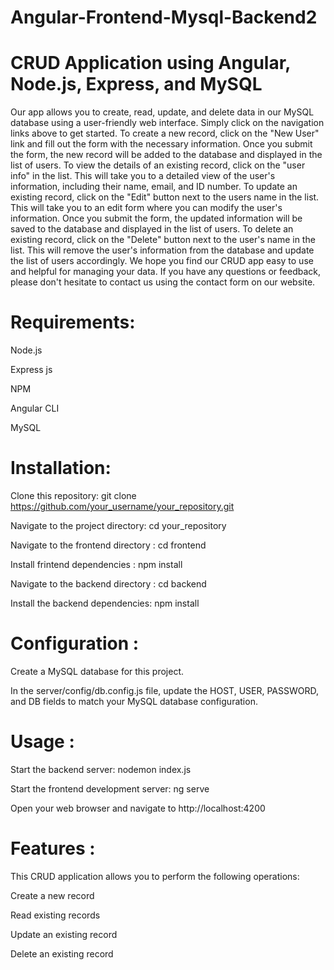 # Angular-Frontend-Mysql-Backend2

# CRUD Application using Angular, Node.js, Express, and MySQL

Our app allows you to create, read, update, and delete data in our MySQL database using a user-friendly web interface. Simply click on the navigation links above to get started.
To create a new record, click on the "New User" link and fill out the form with the necessary information. Once you submit the form, the new record will be added to the database and displayed in the list of users.
To view the details of an existing record, click on the "user info" in the list. This will take you to a detailed view of the user's information, including their name, email, and ID number.
To update an existing record, click on the "Edit" button next to the users name in the list. This will take you to an edit form where you can modify the user's information. Once you submit the form, the updated information will be saved to the database and displayed in the list of users.
To delete an existing record, click on the "Delete" button next to the user's name in the list. This will remove the user's information from the database and update the list of users accordingly.
We hope you find our CRUD app easy to use and helpful for managing your data. If you have any questions or feedback, please don't hesitate to contact us using the contact form on our website.

# Requirements:
Node.js 

Express js

NPM 

Angular CLI

MySQL


# Installation:
Clone this repository: git clone https://github.com/your_username/your_repository.git

Navigate to the project directory: cd your_repository

Navigate to the frontend directory : cd frontend

Install frintend dependencies : npm install

Navigate to the backend directory : cd backend

Install the backend dependencies: npm install


# Configuration :
Create a MySQL database for this project.

In the server/config/db.config.js file, update the HOST, USER, PASSWORD, and DB fields to match your MySQL database configuration.


# Usage :
Start the backend server: nodemon index.js

Start the frontend development server: ng serve

Open your web browser and navigate to http://localhost:4200


# Features :
This CRUD application allows you to perform the following operations:


Create a new record

Read existing records

Update an existing record

Delete an existing record

